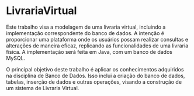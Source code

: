# LivrariaVirtual

Este trabalho visa a modelagem de uma livraria virtual, incluindo a implementação correspondente do banco de dados. A intenção é proporcionar uma plataforma onde os usuários possam realizar consultas e alterações de maneira eficaz, replicando as funcionalidades de uma livraria física. A implementação será feita em Java, com um banco de dados MySQL.

O principal objetivo deste trabalho é aplicar os conhecimentos adquiridos na disciplina de Banco de Dados. Isso inclui a criação do banco de dados, tabelas, inserção de dados e outras operações, visando a construção de um sistema de Livraria Virtual.
